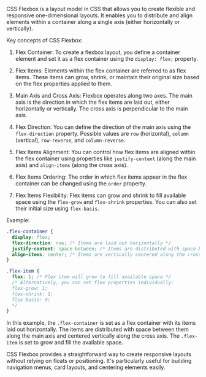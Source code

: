 CSS Flexbox is a layout model in CSS that allows you to create flexible and responsive one-dimensional layouts. It enables you to distribute and align elements within a container along a single axis (either horizontally or vertically).

Key concepts of CSS Flexbox:

1. Flex Container: To create a flexbox layout, you define a container element and set it as a flex container using the `display: flex;` property.

2. Flex Items: Elements within the flex container are referred to as flex items. These items can grow, shrink, or maintain their original size based on the flex properties applied to them.

3. Main Axis and Cross Axis: Flexbox operates along two axes. The main axis is the direction in which the flex items are laid out, either horizontally or vertically. The cross axis is perpendicular to the main axis.

4. Flex Direction: You can define the direction of the main axis using the `flex-direction` property. Possible values are `row` (horizontal), `column` (vertical), `row-reverse`, and `column-reverse`.

5. Flex Items Alignment: You can control how flex items are aligned within the flex container using properties like `justify-content` (along the main axis) and `align-items` (along the cross axis).

6. Flex Items Ordering: The order in which flex items appear in the flex container can be changed using the `order` property.

7. Flex Items Flexibility: Flex items can grow and shrink to fill available space using the `flex-grow` and `flex-shrink` properties. You can also set their initial size using `flex-basis`.

Example:

```css
.flex-container {
  display: flex;
  flex-direction: row; /* Items are laid out horizontally */
  justify-content: space-between; /* Items are distributed with space between them along the main axis */
  align-items: center; /* Items are vertically centered along the cross axis */
}

.flex-item {
  flex: 1; /* Flex item will grow to fill available space */
  /* Alternatively, you can set flex properties individually:
  flex-grow: 1;
  flex-shrink: 1;
  flex-basis: 0;
  */
}
```

In this example, the `.flex-container` is set as a flex container with its items laid out horizontally. The items are distributed with space between them along the main axis and centered vertically along the cross axis. The `.flex-item` is set to grow and fill the available space.

CSS Flexbox provides a straightforward way to create responsive layouts without relying on floats or positioning. It's particularly useful for building navigation menus, card layouts, and centering elements easily.
